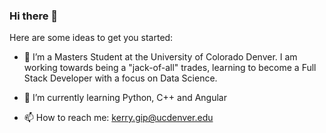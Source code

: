 ### Hi there 👋




Here are some ideas to get you started:

- 🔭 I’m a Masters Student at the University of Colorado Denver. I am working towards being a "jack-of-all" trades, learning to become a Full Stack Developer with a focus on Data Science. 
- 🌱 I’m currently learning Python, C++ and Angular

- 📫 How to reach me: kerry.gip@ucdenver.edu


